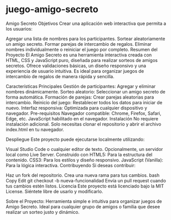 # juego-amigo-secreto

Amigo Secreto
Objetivos
Crear una aplicación web interactiva que permita a los usuarios:

Agregar una lista de nombres para los participantes.
Sortear aleatoriamente un amigo secreto.
Formar parejas de intercambio de regalos.
Eliminar nombres individualmente o reiniciar el juego por completo.
Resumen del Proyecto
El Amigo Secreto es una herramienta interactiva creada con HTML, CSS y JavaScript puro, diseñada para realizar sorteos de amigos secretos. Ofrece validaciones básicas, un diseño responsivo y una experiencia de usuario intuitiva. Es ideal para organizar juegos de intercambio de regalos de manera rápida y sencilla.

Características Principales
Gestión de participantes: Agregar y eliminar nombres dinámicamente.
Sorteo aleatorio: Seleccionar un amigo secreto de forma automática.
Formación de parejas: Crear parejas aleatorias para intercambio.
Reinicio del juego: Restablecer todos los datos para iniciar de nuevo.
Interfaz responsiva: Optimizada para cualquier dispositivo y navegador.
Pre-requisitos
Navegador compatible: Chrome, Firefox, Safari, Edge, etc.
JavaScript habilitado en el navegador.
Instalación
No requiere instalación adicional. Solo necesitas clonar el repositorio y abrir el archivo index.html en tu navegador.

Despliegue
Este proyecto puede ejecutarse localmente utilizando:

Visual Studio Code o cualquier editor de texto.
Opcionalmente, un servidor local como Live Server.
Construido con
HTML5: Para la estructura del contenido.
CSS3: Para los estilos y diseño responsivo.
JavaScript (Vanilla): Para la lógica interactiva.
Contribuyendo
Si deseas contribuir:

Haz un fork del repositorio.
Crea una nueva rama para tus cambios.
bash
Copy
Edit
git checkout -b nueva-funcionalidad
Envía un pull request cuando tus cambios estén listos.
Licencia
Este proyecto está licenciado bajo la MIT License. Siéntete libre de usarlo y modificarlo.

Sobre el Proyecto:
Herramienta simple e intuitiva para organizar juegos de Amigo Secreto. Ideal para cualquier grupo de amigos o familia que desee realizar un sorteo justo y dinámico.
